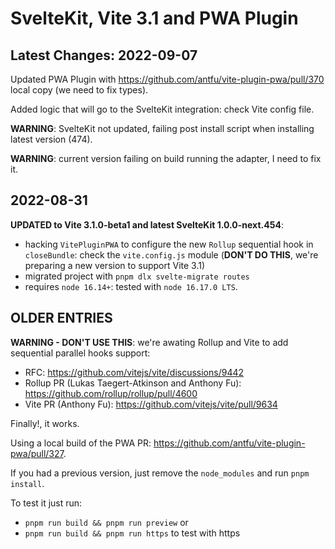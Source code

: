 # SvelteKit, Vite 3.1 and PWA Plugin

## Latest Changes: 2022-09-07

Updated PWA Plugin with https://github.com/antfu/vite-plugin-pwa/pull/370 local copy (we need to fix types).

Added logic that will go to the SvelteKit integration: check Vite config file.

**WARNING**: SvelteKit not updated, failing post install script when installing latest version (474).

**WARNING**: current version failing on build running the adapter, I need to fix it.

## 2022-08-31

**UPDATED to Vite 3.1.0-beta1 and latest SvelteKit 1.0.0-next.454**:
- hacking `VitePluginPWA` to configure the new `Rollup` sequential hook in `closeBundle`: check the `vite.config.js` module (**DON'T DO THIS**, we're preparing a new version to support Vite 3.1)
- migrated project with `pnpm dlx svelte-migrate routes`
- requires `node 16.14+`: tested with `node 16.17.0 LTS`.

## OLDER ENTRIES

**WARNING - DON'T USE THIS**: we're awating Rollup and Vite to add sequential parallel hooks support:
- RFC: https://github.com/vitejs/vite/discussions/9442
- Rollup PR (Lukas Taegert-Atkinson and Anthony Fu): https://github.com/rollup/rollup/pull/4600
- Vite PR (Anthony Fu): https://github.com/vitejs/vite/pull/9634

Finally!, it works.

Using a local build of the PWA PR: https://github.com/antfu/vite-plugin-pwa/pull/327.

If you had a previous version, just remove the `node_modules` and run `pnpm install`.

To test it just run:
- `pnpm run build && pnpm run preview` or
- `pnpm run build && pnpm run https` to test with https
